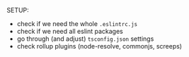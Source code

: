 SETUP:

-   check if we need the whole `.eslintrc.js`
-   check if we need all eslint packages
-   go through (and adjust) `tsconfig.json` settings
-   check rollup plugins (node-resolve, commonjs, screeps)

